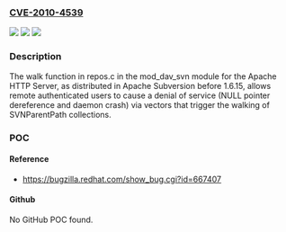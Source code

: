 ### [CVE-2010-4539](https://cve.mitre.org/cgi-bin/cvename.cgi?name=CVE-2010-4539)
![](https://img.shields.io/static/v1?label=Product&message=n%2Fa&color=blue)
![](https://img.shields.io/static/v1?label=Version&message=n%2Fa&color=blue)
![](https://img.shields.io/static/v1?label=Vulnerability&message=n%2Fa&color=brighgreen)

### Description

The walk function in repos.c in the mod_dav_svn module for the Apache HTTP Server, as distributed in Apache Subversion before 1.6.15, allows remote authenticated users to cause a denial of service (NULL pointer dereference and daemon crash) via vectors that trigger the walking of SVNParentPath collections.

### POC

#### Reference
- https://bugzilla.redhat.com/show_bug.cgi?id=667407

#### Github
No GitHub POC found.

